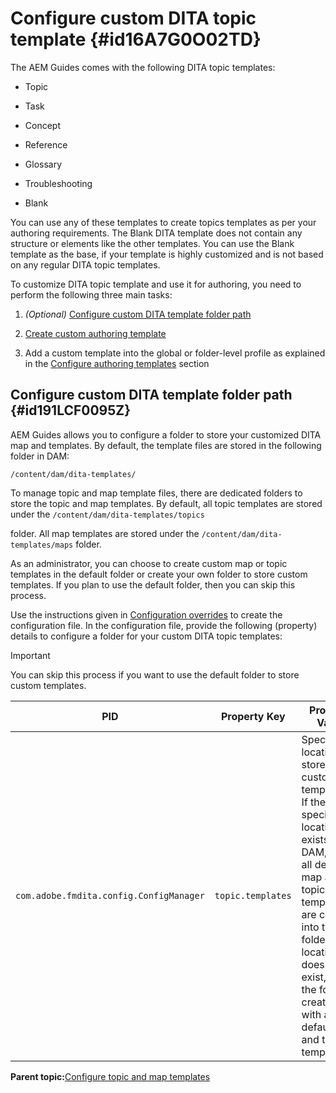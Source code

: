 # Configure custom DITA topic template {#id16A7G0O02TD}

The AEM Guides comes with the following DITA topic templates:

-   Topic

-   Task

-   Concept

-   Reference

-   Glossary

-   Troubleshooting

-   Blank


You can use any of these templates to create topics templates as per your authoring requirements. The Blank DITA template does not contain any structure or elements like the other templates. You can use the Blank template as the base, if your template is highly customized and is not based on any regular DITA topic templates.

To customize DITA topic template and use it for authoring, you need to perform the following three main tasks:

1.  *\(Optional\)* [Configure custom DITA template folder path](#id191LCF0095Z)

1.  [Create custom authoring template](conf-folder-level.md#id1917D0EG0HJ)

1.  Add a custom template into the global or folder-level profile as explained in the [Configure authoring templates](conf-folder-level.md#id1889D0IL0Y4) section


## Configure custom DITA template folder path {#id191LCF0095Z}

AEM Guides allows you to configure a folder to store your customized DITA map and templates. By default, the template files are stored in the following folder in DAM:

`/content/dam/dita-templates/`

To manage topic and map template files, there are dedicated folders to store the topic and map templates. By default, all topic templates are stored under the `/content/dam/dita-templates/topics`

folder. All map templates are stored under the `/content/dam/dita-templates/maps` folder.

As an administrator, you can choose to create custom map or topic templates in the default folder or create your own folder to store custom templates. If you plan to use the default folder, then you can skip this process.

Use the instructions given in [Configuration overrides](download-install-additional-config-override.md#) to create the configuration file. In the configuration file, provide the following \(property\) details to configure a folder for your custom DITA topic templates:

>[!IMPORTANT]
>
> You can skip this process if you want to use the default folder to store custom templates.

|PID|Property Key|Property Value|
|---|------------|--------------|
|`com.adobe.fmdita.config.ConfigManager`|`topic.templates`|Specify a location to store custom templates.\n If the specified location exists in DAM, then all default map and topic templates are copied into that folder. If the location does not exist, then the folder is created with all default map and topic templates.|

**Parent topic:**[Configure topic and map templates](conf-template-tags.md)

